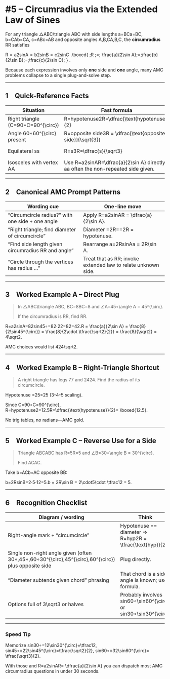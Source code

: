 # #5 – Circumradius via the Extended Law of Sines

For any triangle △ABC\triangle ABC with side lengths a=BCa=BC, b=CAb=CA, c=ABc=AB and opposite angles A,B,CA,B,C, the **circumradius** RR satisfies

R  =  a2sin⁡A  =  b2sin⁡B  =  c2sin⁡C  .\boxed{ \;R \;=\; \frac{a}{2\sin A}\;=\;\frac{b}{2\sin B}\;=\;\frac{c}{2\sin C}\; } .

Because each expression involves only **one** side and **one** angle, many AMC problems collapse to a single plug-and-solve step.

---

## 1 Quick-Reference Facts

| Situation | Fast formula | Why useful on AMC |
| --- | --- | --- |
| Right triangle (C=90∘C=90^{\circ}) | R=hypotenuse2R=\dfrac{\text{hypotenuse}}{2} | No trig needed once you spot the right angle. |
| Angle 60∘60^{\circ} present | R=opposite side3R = \dfrac{\text{opposite side}}{\sqrt{3}} | sin⁡60∘=32\sin60^{\circ}= \tfrac{\sqrt3}{2}. |
| Equilateral ss | R=s3R=\dfrac{s}{\sqrt3} | Plug 60∘60^{\circ} for any side. |
| Isosceles with vertex AA | Use R=a2sin⁡AR=\dfrac{a}{2\sin A} directly; aa often the non-repeated side given. |  |

---

## 2 Canonical AMC Prompt Patterns

| Wording cue | One-line move |
| --- | --- |
| “Circumcircle radius?” with one side + one angle | Apply R=a2sin⁡AR = \dfrac{a}{2\sin A}. |
| “Right triangle; find diameter of circumcircle” | Diameter =2R==2R = hypotenuse. |
| “Find side length given circumradius RR and angle” | Rearrange a=2Rsin⁡Aa = 2R\sin A. |
| “Circle through the vertices has radius …” | Treat that as RR; invoke extended law to relate unknown side. |

---

## 3 Worked Example A – Direct Plug

> In △ABC\triangle ABC, BC=8BC=8 and ∠A=45∘\angle A = 45^{\circ}.
> 
> 
> If the circumradius is RR, find RR.
> 

R=a2sin⁡A=82sin⁡45∘=82⋅22=82=42.R = \frac{a}{2\sin A}
  = \frac{8}{2\sin45^{\circ}}
  = \frac{8}{2\cdot \tfrac{\sqrt2}{2}}
  = \frac{8}{\sqrt2}
  = 4\sqrt2.

AMC choices would list 424\sqrt2.

---

## 4 Worked Example B – Right-Triangle Shortcut

> A right triangle has legs 77 and 2424.  Find the radius of its circumcircle.
> 

Hypotenuse =25=25 (3-4-5 scaling).

Since C=90∘C=90^{\circ}, R=hypotenuse2=12.5R=\dfrac{\text{hypotenuse}}{2}= \boxed{12.5}.

No trig tables, no radians—AMC gold.

---

## 5 Worked Example C – Reverse Use for a Side

> Triangle ABCABC has R=5R=5 and ∠B=30∘\angle B = 30^{\circ}.
> 
> 
> Find ACAC.
> 

Take b=ACb=AC opposite BB:

b=2Rsin⁡B=2⋅5⋅12=5.b = 2R\sin B
   = 2\cdot5\cdot \tfrac12
   = 5.

---

## 6 Recognition Checklist

| Diagram / wording | Think |
| --- | --- |
| Right-angle mark + “circumcircle” | Hypotenuse == diameter ⇒ R=hyp2R = \tfrac{\text{hyp}}{2}. |
| Single non-right angle given (often 30∘,45∘,60∘30^{\circ},45^{\circ},60^{\circ}) plus opposite side | Plug directly. |
| “Diameter subtends given chord” phrasing | That chord is a side; angle is known; use formula. |
| Options full of 3\sqrt3 or halves | Probably involves sin⁡60∘\sin60^{\circ} or sin⁡30∘\sin30^{\circ}. |

---

### Speed Tip

Memorize sin⁡30∘=12\sin30^{\circ}=\tfrac12, sin⁡45∘=22\sin45^{\circ}=\tfrac{\sqrt2}{2}, sin⁡60∘=32\sin60^{\circ}= \tfrac{\sqrt3}{2}.

With those and R=a2sin⁡AR= \dfrac{a}{2\sin A} you can dispatch most AMC circumradius questions in under 30 seconds.